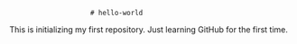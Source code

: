 						# hello-world
This is initializing my first repository. Just learning GitHub for the first time.
